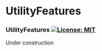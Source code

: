 # UtilityFeatures

### UtilityFeatures [![License: MIT](https://img.shields.io/badge/License-MIT-yellow.svg)](https://en.wikipedia.org/wiki/MIT_License)

Under construction
